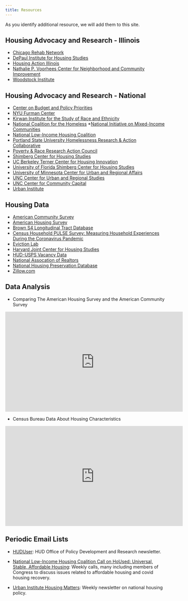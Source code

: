 ```yaml
---
title: Resources
---
```

As you identify additional resource, we will add them to this site.

## Housing Advocacy and Research - Illinois

* [Chicago Rehab Network](https://www.chicagorehab.org)
* [DePaul Institute for Housing Studies](https://www.housingstudies.org)
* [Housing Action Illinois](https://housingactionil.org)
* [Nathalie P. Voorhees Center for Neighborhood and Community Improvement](https://voorheescenter.uic.edu)
* [Woodstock Institute](https://woodstockinst.org)

## Housing Advocacy and Research - National

* [Center on Budget and Policy Priorities](https://www.cbpp.org)
* [NYU Furman Center](https://furmancenter.org)
* [Kirwan Institute for the Study of Race and Ethnicity](https://kirwaninstitute.osu.edu)
* [National Coalition for the Homeless](https://nationalhomeless.org)
*[National Initiative on Mixed-Income Communities](https://case.edu/socialwork/nimc/)
* [National Low-Income Housing Coalition](https://nlihc.org)
* [Portland State University Homelessness Research & Action Collaborative](https://www.pdx.edu/homelessness/)
* [Poverty & Race Research Action Council](https://www.prrac.org)
* [Shimberg Center for Housing Studies](http://www.shimberg.ufl.edu)
* [UC Berkeley Terner Center for Housing Innovation](https://ternercenter.berkeley.edu)
* [University of Florida Shimberg Center for Housing Studies](http://www.shimberg.ufl.edu)
* [University of Minnesota Center for Urban and Regional Affairs](https://www.cura.umn.edu)
* [UNC Center for Urban and Regional Studies](https://curs.unc.edu)
* [UNC Center for Community Capital](https://communitycapital.unc.edu)
* [Urban Institute](https://www.urban.org/research-area/housing-and-housing-finance)

## Housing Data

* [American Community Survey](https://www.census.gov/programs-surveys/acs/data.html)
* [American Housing Survey](https://www.census.gov/programs-surveys/ahs.html)
* [Brown S4 Longitudinal Tract Database](https://s4.ad.brown.edu/projects/diversity/Researcher/LTBDDload/Default.aspx)
* [Census Household PULSE Survey: Measuring Household Experiences During the Coronavirus Pandemic](https://www.census.gov/data/experimental-data-products/household-pulse-survey.html)
* [Eviction Lab](https://evictionlab.org)
* [Harvard Joint Center for Housing Studies](https://www.jchs.harvard.edu)
* [HUD-USPS Vacancy Data](https://www.huduser.gov/portal/datasets/usps.html)
* [National Assocation of Realtors](https://www.nar.realtor/research-and-statistics)
* [National Housing Preservation Database](https://preservationdatabase.org)
* [Zillow.com](https://www.zillow.com/research/)

## Data Analysis

* Comparing The American Housing Survey and the American Community Survey

<iframe width="560" height="315" src="https://www.youtube-nocookie.com/embed/-NfRZwT1SmY" title="YouTube video player" frameborder="0" allow="accelerometer; autoplay; clipboard-write; encrypted-media; gyroscope; picture-in-picture" allowfullscreen></iframe>

* Census Bureau Data About Housing Characteristics

<iframe width="560" height="315" src="https://www.youtube-nocookie.com/embed/lVVNGwC20zQ" title="YouTube video player" frameborder="0" allow="accelerometer; autoplay; clipboard-write; encrypted-media; gyroscope; picture-in-picture" allowfullscreen></iframe>

## Periodic Email Lists

* [HUDUser](https://www.huduser.gov/portal/subscribe/subscribe.html): HUD Office of Policy Development and Research newsletter.

* [National Low-Income Housing Coalition Call on HoUsed: Universal, Stable, Affordable Housing](https://nlihc.org/covid-19-working-groupcalls): Weekly calls, many including members of Congress to discuss issues related to affordable housing and covid housing recovery.

* [Urban Institute Housing Matters](https://www.tfaforms.com/4644066?tfa_1927=HM): Weekly newsletter on national housing policy.